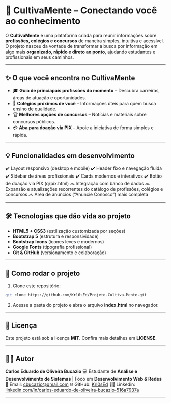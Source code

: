 # 🌱 CultivaMente – Conectando você ao conhecimento

O **CultivaMente** é uma plataforma criada para reunir informações sobre **profissões, colégios e concursos** de maneira simples, intuitiva e acessível.
O projeto nasceu da vontade de transformar a busca por informação em algo mais **organizado, rápido e direto ao ponto**, ajudando estudantes e profissionais em seus caminhos.

---

## ✨ O que você encontra no CultivaMente

* 🎓 **Guia de princiapais profissões do momento** – Descubra carreiras, áreas de atuação e oportunidades.
* 🏫 **Colégios próximos de você** – Informações úteis para quem busca ensino de qualidade.
* 🏆 **Melhores opções de concursos** – Notícias e materiais sobre concursos públicos.
* 💳 **Aba para doação via PIX** – Apoie a iniciativa de forma simples e rápida.

---

## 💡 Funcionalidades em desenvolvimento

✔️ Layout responsivo (desktop e mobile)
✔️ Header fixo e navegação fluida
✔️ Sidebar de áreas profissionais
✔️ Cards modernos e interativos
✔️ Botão de doação via PIX (qrpix.html)
🔜 Integração com banco de dados
🔜 Expansão e atualizações recorrentes do catálogo de profissões, colégios e concursos
🔜 Área de anúncios (“Anuncie Conosco”) mais completa

---

## 🛠️ Tecnologias que dão vida ao projeto

* **HTML5 + CSS3** (estilização customizada por seções)
* **Bootstrap 5** (estrutura e responsividade)
* **Bootstrap Icons** (ícones leves e modernos)
* **Google Fonts** (tipografia profissional)
* **Git & GitHub** (versionamento e colaboração)

---

## 🚀 Como rodar o projeto

1. Clone este repositório:

```bash
git clone https://github.com/Krl0sEd/Projeto-Cultiva-Mente.git
```

2. Acesse a pasta do projeto e abra o arquivo **index.html** no navegador.

---

## 📜 Licença

Este projeto está sob a licença **MIT**.
Confira mais detalhes em **LICENSE**.

---

## 👨‍💻 Autor

**Carlos Eduardo de Oliveira Bucazio**
💻 Estudante de **Análise e Desenvolvimento de Sistemas** | Foco em **Desenvolvimento Web & Redes**
📧 Email: [cbucazio@gmail.com](mailto:cbucazio@gmail.com)
🌐 GitHub: [Krl0sEd](https://github.com/Krl0sEd)
🧑‍💼 Linkedin: [linkedin.com/in/carlos-eduardo-de-oliveira-bucazio-516a7937a](https://www.linkedin.com/in/carlos-eduardo-de-oliveira-bucazio-516a7937a)

---
